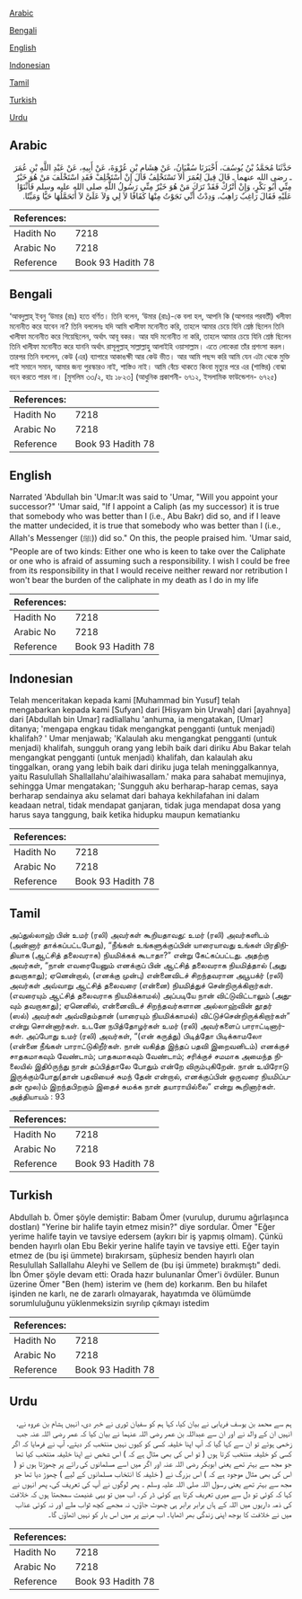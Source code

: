 [Arabic](#arabic)

[Bengali](#bengali)

[English](#english)

[Indonesian](#indonesian)

[Tamil](#tamil)

[Turkish](#turkish)

[Urdu](#urdu)

## Arabic


<div dir="rtl" lang="ar" style={{fontSize:'larger',backgroundColor:'#f8f9fa',padding:20}}>
حَدَّثَنَا مُحَمَّدُ بْنُ يُوسُفَ، أَخْبَرَنَا سُفْيَانُ، عَنْ هِشَامِ بْنِ عُرْوَةَ، عَنْ أَبِيهِ، عَنْ عَبْدِ اللَّهِ بْنِ عُمَرَ ـ رضى الله عنهما ـ قَالَ قِيلَ لِعُمَرَ أَلاَ تَسْتَخْلِفُ قَالَ إِنْ أَسْتَخْلِفْ فَقَدِ اسْتَخْلَفَ مَنْ هُوَ خَيْرٌ مِنِّي أَبُو بَكْرٍ، وَإِنْ أَتْرُكْ فَقَدْ تَرَكَ مَنْ هُوَ خَيْرٌ مِنِّي رَسُولُ اللَّهِ صلى الله عليه وسلم فَأَثْنَوْا عَلَيْهِ فَقَالَ رَاغِبٌ رَاهِبٌ، وَدِدْتُ أَنِّي نَجَوْتُ مِنْهَا كَفَافًا لاَ لِي وَلاَ عَلَىَّ لاَ أَتَحَمَّلُهَا حَيًّا وَمَيِّتًا‏.‏
</div>
<div style={{backgroundColor:'#f8f9fa',padding:20, marginBottom: 10}}><table> <thead> <tr> <th>References:</th> <th></th> </tr> </thead> <tbody><tr><td>Hadith No</td><td>7218</td></tr><tr><td>Arabic No</td><td>7218</td></tr><tr><td>Reference</td><td>Book 93 Hadith 78</td></tr></tbody></table></div>

## Bengali


<div dir="ltr" lang="bn" style={{fontSize:'larger',backgroundColor:'#f8f9fa',padding:20}}>
‘আবদুল্লাহ্ ইবনু ‘উমার (রাঃ) হতে বর্ণিত। তিনি বলেন, ‘উমার (রাঃ)-কে বলা হল, আপনি কি (আপনার পরবর্তী) খলীফা মনোনীত করে যাবেন না? তিনি বললেনঃ যদি আমি খালীফা মনোনীত করি, তাহলে আমার চেয়ে যিনি শ্রেষ্ঠ ছিলেন তিনি খালীফা মনোনীত করে গিয়েছিলেন, অর্থাৎ আবূ বকর। আর যদি মনোনীত না করি, তাহলে আমার চেয়ে যিনি শ্রেষ্ঠ ছিলেন তিনি খালীফা মনোনীত করে যাননি অর্থাৎ রাসূলুল্লাহ্ সাল্লাল্লাহু আলাইহি ওয়াসাল্লাম। এতে লোকেরা তাঁর প্রশংসা করল। তারপর তিনি বললেন, কেউ (এর) ব্যাপারে আকাঙক্ষী আর কেউ ভীত। আর আমি পছন্দ করি আমি যেন এটা থেকে মুক্তি পাই সমানে সমান, আমার জন্য পুরস্কারও নাই, শাস্তিও নাই। আমি বেঁচে থাকতে কিংবা মৃত্যুর পরে এর (শাস্তির) বোঝা বহন করতে পারব না। [মুসলিম ৩৩/২, হাঃ ১৮২৩] (আধুনিক প্রকাশনী- ৬৭১২, ইসলামিক ফাউন্ডেশন- ৬৭২৫)
</div>
<div style={{backgroundColor:'#f8f9fa',padding:20, marginBottom: 10}}><table> <thead> <tr> <th>References:</th> <th></th> </tr> </thead> <tbody><tr><td>Hadith No</td><td>7218</td></tr><tr><td>Arabic No</td><td>7218</td></tr><tr><td>Reference</td><td>Book 93 Hadith 78</td></tr></tbody></table></div>

## English


<div dir="ltr" lang="en" style={{fontSize:'larger',backgroundColor:'#f8f9fa',padding:20}}>
Narrated 'Abdullah bin 'Umar:It was said to 'Umar, "Will you appoint your successor?" 'Umar said, "If I appoint a Caliph (as my successor) it is true that somebody who was better than I (i.e., Abu Bakr) did so, and if I leave the matter undecided, it is true that somebody who was better than I (i.e., Allah's Messenger (ﷺ)) did so." On this, the people praised him. 'Umar said, "People are of two kinds: Either one who is keen to take over the Caliphate or one who is afraid of assuming such a responsibility. I wish I could be free from its responsibility in that I would receive neither reward nor retribution I won't bear the burden of the caliphate in my death as I do in my life
</div>
<div style={{backgroundColor:'#f8f9fa',padding:20, marginBottom: 10}}><table> <thead> <tr> <th>References:</th> <th></th> </tr> </thead> <tbody><tr><td>Hadith No</td><td>7218</td></tr><tr><td>Arabic No</td><td>7218</td></tr><tr><td>Reference</td><td>Book 93 Hadith 78</td></tr></tbody></table></div>

## Indonesian


<div dir="ltr" lang="id" style={{fontSize:'larger',backgroundColor:'#f8f9fa',padding:20}}>
Telah menceritakan kepada kami [Muhammad bin Yusuf] telah mengabarkan kepada kami [Sufyan] dari [Hisyam bin Urwah] dari [ayahnya] dari [Abdullah bin Umar] radliallahu 'anhuma, ia mengatakan, [Umar] ditanya; 'mengapa engkau tidak mengangkat pengganti (untuk menjadi) khalifah? ' Umar menjawab; 'Kalaulah aku mengangkat pengganti (untuk menjadi) khalifah, sungguh orang yang lebih baik dari diriku Abu Bakar telah mengangkat pengganti (untuk menjadi) khalifah, dan kalaulah aku tinggalkan, orang yang lebih baik dari diriku juga telah meninggalkannya, yaitu Rasulullah Shallallahu'alaihiwasallam.' maka para sahabat memujinya, sehingga Umar mengatakan; 'Sungguh aku berharap-harap cemas, saya berharap sendainya aku selamat dari bahaya kekhilafahan ini dalam keadaan netral, tidak mendapat ganjaran, tidak juga mendapat dosa yang harus saya tanggung, baik ketika hidupku maupun kematianku
</div>
<div style={{backgroundColor:'#f8f9fa',padding:20, marginBottom: 10}}><table> <thead> <tr> <th>References:</th> <th></th> </tr> </thead> <tbody><tr><td>Hadith No</td><td>7218</td></tr><tr><td>Arabic No</td><td>7218</td></tr><tr><td>Reference</td><td>Book 93 Hadith 78</td></tr></tbody></table></div>

## Tamil


<div dir="ltr" lang="ta" style={{fontSize:'larger',backgroundColor:'#f8f9fa',padding:20}}>
அப்துல்லாஹ் பின் உமர் (ரலி) அவர்கள் கூறியதாவது: உமர் (ரலி) அவர்களிடம் (அன்னார் தாக்கப்பட்டபோது), “நீங்கள் உங்களுக்குப்பின் யாரையாவது உங்கள் பிரதிநிதியாக (ஆட்சித் தலைவராக) நியமிக்கக் கூடாதா?” என்று கேட்கப்பட்டது. அதற்கு அவர்கள், “நான் எவரையேனும் எனக்குப் பின் ஆட்சித் தலைவராக நியமித்தால் (அது தவறாகாது); ஏனென்றால், (எனக்கு முன்பு) என்னைவிடச் சிறந்தவரான அபூபக்ர் (ரலி) அவர்கள் அவ்வாறு ஆட்சித் தலைவரை (என்னை) நியமித்துச் சென்றிருக்கிறார்கள். (எவரையும் ஆட்சித் தலைவராக நியமிக்காமல்) அப்படியே நான் விட்டுவிட்டாலும் (அதுவும் தவறாகாது); ஏனெனில், என்னைவிடச் சிறந்தவர்களான அல்லாஹ்வின் தூதர் (ஸல்) அவர்கள் அவ்விதம்தான் (யாரையும் நியமிக்காமல்) விட்டுச்சென்றிருக்கிறார்கள்” என்று சொன்னார்கள். உடனே நபித்தோழர்கள் உமர் (ரலி) அவர்களைப் பாராட்டினார்கள். அப்போது உமர் (ரலி) அவர்கள், “(என் கருத்து) பிடித்தோ பிடிக்காமலோ (என்னை நீங்கள் பாராட்டுகிறீர்கள். நான் வகித்த இந்தப் பதவி இறைவனிடம்) எனக்குச் சாதகமாகவும் வேண்டாம்; பாதகமாகவும் வேண்டாம்; சரிக்குச் சமமாக அமைந்த நிலையில் இதிóருந்து நான் தப்பித்தாலே போதும் என்றே விரும்புகிறேன். நான் உயிரோடு இருக்கும்போது(தான் பதவியைச் சுமந் தேன் என்றால், எனக்குப்பின் ஒருவரை நியமிப்பதன் மூல)ம் இறந்தபிறகும் இதைச் சுமக்க நான் தயாராயில்லை” என்று கூறினார்கள். அத்தியாயம் : 93
</div>
<div style={{backgroundColor:'#f8f9fa',padding:20, marginBottom: 10}}><table> <thead> <tr> <th>References:</th> <th></th> </tr> </thead> <tbody><tr><td>Hadith No</td><td>7218</td></tr><tr><td>Arabic No</td><td>7218</td></tr><tr><td>Reference</td><td>Book 93 Hadith 78</td></tr></tbody></table></div>

## Turkish


<div dir="ltr" lang="tr" style={{fontSize:'larger',backgroundColor:'#f8f9fa',padding:20}}>
Abdullah b. Ömer şöyle demiştir: Babam Ömer (vurulup, durumu ağırlaşınca dostları) "Yerine bir halife tayin etmez misin?" diye sordular. Ömer "Eğer yerime halife tayin ve tavsiye edersem (aykırı bir iş yapmış olmam). Çünkü benden hayırlı olan Ebu Bekir yerine halife tayin ve tavsiye etti. Eğer tayin etmez de (bu işi ümmete) bırakırsam, şüphesiz benden hayırlı olan Resulullah Sallallahu Aleyhi ve Sellem de (bu işi ümmete) bırakmıştı" dedi. İbn Ömer şöyle devam etti: Orada hazır bulunanlar Ömer'i övdüler. Bunun üzerine Ömer "Ben (hem) isterim ve (hem de) korkarım. Ben bu hilafet işinden ne karlı, ne de zararlı olmayarak, hayatımda ve ölümümde sorumluluğunu yüklenmeksizin sıyrılıp çıkmayı istedim
</div>
<div style={{backgroundColor:'#f8f9fa',padding:20, marginBottom: 10}}><table> <thead> <tr> <th>References:</th> <th></th> </tr> </thead> <tbody><tr><td>Hadith No</td><td>7218</td></tr><tr><td>Arabic No</td><td>7218</td></tr><tr><td>Reference</td><td>Book 93 Hadith 78</td></tr></tbody></table></div>

## Urdu


<div dir="rtl" lang="ur" style={{fontSize:'larger',backgroundColor:'#f8f9fa',padding:20}}>
ہم سے محمد بن یوسف فریابی نے بیان کیا، کہا ہم کو سفیان ثوری نے خبر دی، انہیں ہشام بن عروہ نے، انہیں ان کے والد نے اور ان سے عبداللہ بن عمر رضی اللہ عنہما نے بیان کیا کہ عمر رضی اللہ عنہ جب زخمی ہوئے تو ان سے کہا گیا کہ آپ اپنا خلیفہ کسی کو کیوں نہیں منتخب کر دیتے، آپ نے فرمایا کہ اگر کسی کو خلیفہ منتخب کرتا ہوں ( تو اس کی بھی مثال ہے کہ ) اس شخص نے اپنا خلیفہ منتخب کیا تھا جو مجھ سے بہتر تھے یعنی ابوبکر رضی اللہ عنہ اور اگر میں اسے مسلمانوں کی رائے پر چھوڑتا ہوں تو ( اس کی بھی مثال موجود ہے کہ ) اس بزرگ نے ( خلیفہ کا انتخاب مسلمانوں کے لیے ) چھوڑ دیا تھا جو مجھ سے بہتر تھے یعنی رسول اللہ صلی اللہ علیہ وسلم ۔ پھر لوگوں نے آپ کی تعریف کی، پھر انہوں نے کہا کہ کوئی تو دل سے میری تعریف کرتا ہے کوئی ڈر کر۔ اب میں تو یہی غنیمت سمجھتا ہوں کہ خلافت کی ذمہ داریوں میں اللہ کے ہاں برابر برابر ہی چھوٹ جاؤں، نہ مجھے کچھ ثواب ملے اور نہ کوئی عذاب میں نے خلافت کا بوجھ اپنی زندگی بھر اٹھایا۔ اب مرنے پر میں اس بار کو نہیں اٹھاؤں گا۔
</div>
<div style={{backgroundColor:'#f8f9fa',padding:20, marginBottom: 10}}><table> <thead> <tr> <th>References:</th> <th></th> </tr> </thead> <tbody><tr><td>Hadith No</td><td>7218</td></tr><tr><td>Arabic No</td><td>7218</td></tr><tr><td>Reference</td><td>Book 93 Hadith 78</td></tr></tbody></table></div>